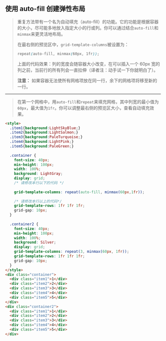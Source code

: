 ## 使用 auto-fill 创建弹性布局

> 重复方法带有一个名为自动填充（auto-fill）的功能。它的功能是根据容器的大小，尽可能多地放入指定大小的行或列。你可以通过结合`auto-fill`和`minmax`来更灵活地布局。
>
> 在最右侧的预览区中，`grid-template-columns`被设置为：
>
> ```css
> repeat(auto-fill, minmax(60px, 1fr));
> ```
>
> 上面的代码效果：列的宽度会随容器大小改变，在可以插入一个 60px 宽的列之前，当前行的所有列会一直拉伸（译者注：动手试一下你就明白了）。
>
> **注意：**
> 如果容器无法使所有网格项放在同一行，余下的网格项将移至新的一行。

------

> 在第一个网格中，用`auto-fill`和`repeat`来填充网格，其中列宽的最小值为`60px`，最大值为`1fr`。你可以调整最右侧的预览区大小，查看自动填充效果。

```html
<style>
  .item1{background:LightSkyBlue;}
  .item2{background:LightSalmon;}
  .item3{background:PaleTurquoise;}
  .item4{background:LightPink;}
  .item5{background:PaleGreen;}
  
  .container {
    font-size: 40px;
    min-height: 100px;
    width: 100%;
    background: LightGray;
    display: grid;
    /* 请修改本行以下的代码 */
    
    grid-template-columns: repeat(auto-fill, minmax(60px,1fr));
    
    /* 请修改本行以上的代码*/
    grid-template-rows: 1fr 1fr 1fr;
    grid-gap: 10px;
  }
  
  .container2 {
    font-size: 40px;
    min-height: 100px;
    width: 100%;
    background: Silver;
    display: grid;
    grid-template-columns: repeat(3, minmax(60px, 1fr));
    grid-template-rows: 1fr 1fr 1fr;
    grid-gap: 10px;
  }
</style>
<div class="container">
  <div class="item1">1</div>
  <div class="item2">2</div>
  <div class="item3">3</div>
  <div class="item4">4</div>
  <div class="item5">5</div>
</div>
<div class="container2">
  <div class="item1">1</div>
  <div class="item2">2</div>
  <div class="item3">3</div>
  <div class="item4">4</div>
  <div class="item5">5</div>
</div>
```

